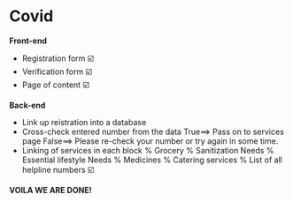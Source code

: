 # Covid
**Front-end**
* Registration form ☑️
* Verification form  ☑️
* Page of content ☑️

**Back-end**
* Link up reistration into a database
* Cross-check entered number from the data
   True==> Pass on to services page
   False==> Please re-check your number or try again in some time.
* Linking of services in each block
    % Grocery
    % Sanitization Needs
    % Essential lifestyle Needs
    % Medicines
    % Catering services 
    % List of all helpline numbers ☑️

**VOILA WE ARE DONE!**
